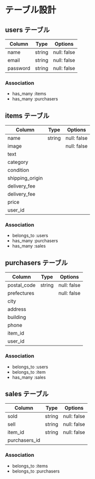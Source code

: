 # テーブル設計

## users テーブル

| Column   | Type   | Options     |
| -------- | ------ | ----------- |
| name     | string | null: false |
| email    | string | null: false |
| password | string | null: false |

### Association

- has_many :items
- has_many :purchasers

## items テーブル

| Column          | Type   | Options     |
| --------------- | ------ | ----------- |
| name            | string | null: false |
| image           |        | null: false |
| text            |        |             |
| category        |
| condition       |
| shipping_origin |
| delivery_fee    |
| delivery_fee    |
| price           |
| user_id         |
### Association

- belongs_to :users
- has_many   :purchasers
- has_many   :sales

## purchasers テーブル

| Column      | Type   | Options     |
| ----------- | ------ | ----------- |
| postal_code | string | null: false |
| prefectures |        | null: false |
| city        |        |             |
| address     |
| building    |
| phone       |
| item_id     |
| user_id     |
### Association

- belongs_to :users
- belongs_to :item
- has_many   :sales

## sales テーブル

| Column        | Type   | Options     |
| ------------- | ------ | ----------- |
| sold          | string | null: false |
| sell          | string | null: false |
| item_id       | string | null: false |
| purchasers_id |
### Association

- belongs_to :items
- belongs_to :purchasers